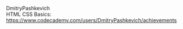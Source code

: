 DmitryPashkevich  
HTML CSS Basics: https://www.codecademy.com/users/DmitryPashkevich/achievements   